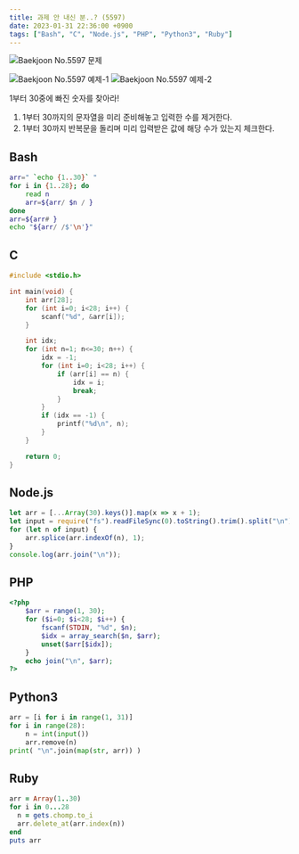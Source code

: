 ```yaml
---
title: 과제 안 내신 분..? (5597)
date: 2023-01-31 22:36:00 +0900
tags: ["Bash", "C", "Node.js", "PHP", "Python3", "Ruby"]
---
```


![Baekjoon No.5597 문제](https://cdn.jsdelivr.net/gh/kimzuni/cdn/blog/baekjoon-5597-1.png)

![Baekjoon No.5597 예제-1](https://cdn.jsdelivr.net/gh/kimzuni/cdn/blog/baekjoon-5597-2.png)
![Baekjoon No.5597 예제-2](https://cdn.jsdelivr.net/gh/kimzuni/cdn/blog/baekjoon-5597-3.png)

1부터 30중에 빠진 숫자를 찾아라!

1. 1부터 30까지의 문자열을 미리 준비해놓고 입력한 수를 제거한다.
2. 1부터 30까지 반복문을 돌리며 미리 입력받은 값에 해당 수가 있는지 체크한다.

## Bash

```bash
arr=" `echo {1..30}` "
for i in {1..28}; do
	read n
	arr=${arr/ $n / }
done
arr=${arr# }
echo "${arr/ /$'\n'}"
```

## C

```c
#include <stdio.h>

int main(void) {
	int arr[28];
	for (int i=0; i<28; i++) {
		scanf("%d", &arr[i]);
	}

	int idx;
	for (int n=1; n<=30; n++) {
		idx = -1;
		for (int i=0; i<28; i++) {
			if (arr[i] == n) {
				idx = i;
				break;
			}
		}
		if (idx == -1) {
			printf("%d\n", n);
		}
	}

	return 0;
}
```

## Node.js

```javascript
let arr = [...Array(30).keys()].map(x => x + 1);
let input = require("fs").readFileSync(0).toString().trim().split("\n").map(Number).sort();
for (let n of input) {
	arr.splice(arr.indexOf(n), 1);
}
console.log(arr.join("\n"));
```

## PHP

```php
<?php
	$arr = range(1, 30);
	for ($i=0; $i<28; $i++) {
		fscanf(STDIN, "%d", $n);
		$idx = array_search($n, $arr);
		unset($arr[$idx]);
	}
	echo join("\n", $arr);
?>
```

## Python3

```python
arr = [i for i in range(1, 31)]
for i in range(28):
    n = int(input())
    arr.remove(n)
print( "\n".join(map(str, arr)) )
```

## Ruby

```ruby
arr = Array(1..30)
for i in 0...28
  n = gets.chomp.to_i
  arr.delete_at(arr.index(n))
end
puts arr
```
